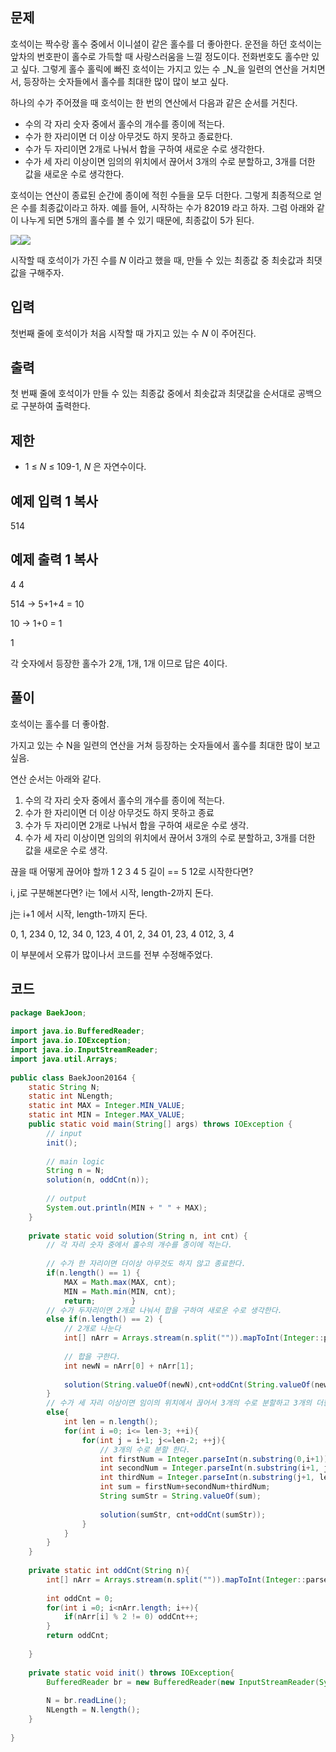 ## 문제

호석이는 짝수랑 홀수 중에서 이니셜이 같은 홀수를 더 좋아한다. 운전을 하던 호석이는 앞차의 번호판이 홀수로 가득할 때 사랑스러움을 느낄 정도이다. 전화번호도 홀수만 있고 싶다. 그렇게 홀수 홀릭에 빠진 호석이는 가지고 있는 수 _N_을 일련의 연산을 거치면서, 등장하는 숫자들에서 홀수를 최대한 많이 많이 보고 싶다.

하나의 수가 주어졌을 때 호석이는 한 번의 연산에서 다음과 같은 순서를 거친다.

- 수의 각 자리 숫자 중에서 홀수의 개수를 종이에 적는다.
- 수가 한 자리이면 더 이상 아무것도 하지 못하고 종료한다.
- 수가 두 자리이면 2개로 나눠서 합을 구하여 새로운 수로 생각한다.
- 수가 세 자리 이상이면 임의의 위치에서 끊어서 3개의 수로 분할하고, 3개를 더한 값을 새로운 수로 생각한다.

호석이는 연산이 종료된 순간에 종이에 적힌 수들을 모두 더한다. 그렇게 최종적으로 얻은 수를 최종값이라고 하자. 예를 들어, 시작하는 수가 82019 라고 하자. 그럼 아래와 같이 나누게 되면 5개의 홀수를 볼 수 있기 때문에, 최종값이 5가 된다.

![](https://imgur.com/gallery/a517nMU)![](https://i.imgur.com/9KTixpv.png)

시작할 때 호석이가 가진 수를 _N_ 이라고 했을 때, 만들 수 있는 최종값 중 최솟값과 최댓값을 구해주자.

## 입력

첫번째 줄에 호석이가 처음 시작할 때 가지고 있는 수 _N_ 이 주어진다.

## 출력

첫 번째 줄에 호석이가 만들 수 있는 최종값 중에서 최솟값과 최댓값을 순서대로 공백으로 구분하여 출력한다.

## 제한

- 1 ≤ _N_ ≤ 109-1, _N_ 은 자연수이다.

## 예제 입력 1 복사

514

## 예제 출력 1 복사

4 4

514 -> 5+1+4 = 10

10 -> 1+0 = 1

1

각 숫자에서 등장한 홀수가 2개, 1개, 1개 이므로 답은 4이다.

## 풀이

호석이는 홀수를 더 좋아함.

가지고 있는 수 N을 일련의 연산을 거쳐 등장하는 숫자들에서 홀수를 최대한 많이 보고 싶음.

연산 순서는 아래와 같다.
1. 수의 각 자리 숫자 중에서 홀수의 개수를 종이에 적는다.
2. 수가 한 자리이면 더 이상 아무것도 하지 못하고 종료
3. 수가 두 자리이면 2개로 나눠서 합을 구하여 새로운 수로 생각.
4. 수가 세 자리 이상이면 임의의 위치에서 끊어서 3개의 수로 분할하고, 3개를 더한 값을 새로운 수로 생각.

끊을 때 어떻게 끊어야 할까
1 2 3 4 5
길이 == 5
12로 시작한다면?

i, j로 구분해본다면?
i는 1에서 시작, length-2까지 돈다.

j는 i+1 에서 시작, length-1까지 돈다.

0, 1, 234
0, 12, 34
0, 123, 4
01, 2, 34
01, 23, 4
012, 3, 4

이 부분에서 오류가 많이나서 코드를 전부 수정해주었다.
## 코드


```java
package BaekJoon;  
  
import java.io.BufferedReader;  
import java.io.IOException;  
import java.io.InputStreamReader;  
import java.util.Arrays;  
  
public class BaekJoon20164 {  
    static String N;  
    static int NLength;  
    static int MAX = Integer.MIN_VALUE;  
    static int MIN = Integer.MAX_VALUE;  
    public static void main(String[] args) throws IOException {  
        // input  
        init();  
  
        // main logic  
        String n = N;  
        solution(n, oddCnt(n));  
  
        // output  
        System.out.println(MIN + " " + MAX);  
    }  
  
    private static void solution(String n, int cnt) {  
        // 각 자리 숫자 중에서 홀수의 개수를 종이에 적는다.  
  
        // 수가 한 자리이면 더이상 아무것도 하지 않고 종료한다.  
        if(n.length() == 1) {  
            MAX = Math.max(MAX, cnt);  
            MIN = Math.min(MIN, cnt);  
            return;        }  
        // 수가 두자리이면 2개로 나눠서 합을 구하여 새로운 수로 생각한다.  
        else if(n.length() == 2) {  
            // 2개로 나눈다  
            int[] nArr = Arrays.stream(n.split("")).mapToInt(Integer::parseInt).toArray();  
  
            // 합을 구한다.  
            int newN = nArr[0] + nArr[1];  
  
            solution(String.valueOf(newN),cnt+oddCnt(String.valueOf(newN)));  
        }  
        // 수가 세 자리 이상이면 임이의 위치에서 끊어서 3개의 수로 분할하고 3개의 더한 값을 새로운 수로 생각한다.  
        else{  
            int len = n.length();  
            for(int i =0; i<= len-3; ++i){  
                for(int j = i+1; j<=len-2; ++j){  
                    // 3개의 수로 분할 한다.  
                    int firstNum = Integer.parseInt(n.substring(0,i+1));  
                    int secondNum = Integer.parseInt(n.substring(i+1, j+1));  
                    int thirdNum = Integer.parseInt(n.substring(j+1, len));  
                    int sum = firstNum+secondNum+thirdNum;  
                    String sumStr = String.valueOf(sum);  
  
                    solution(sumStr, cnt+oddCnt(sumStr));  
                }  
            }  
        }  
    }  
  
    private static int oddCnt(String n){  
        int[] nArr = Arrays.stream(n.split("")).mapToInt(Integer::parseInt).toArray();  
  
        int oddCnt = 0;  
        for(int i =0; i<nArr.length; i++){  
            if(nArr[i] % 2 != 0) oddCnt++;  
        }  
        return oddCnt;  
  
    }  
  
    private static void init() throws IOException{  
        BufferedReader br = new BufferedReader(new InputStreamReader(System.in));  
  
        N = br.readLine();  
        NLength = N.length();  
    }  
  
}
```